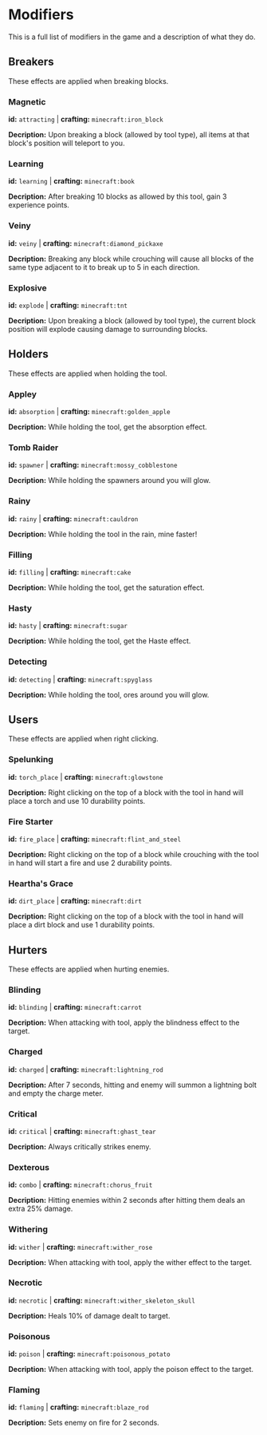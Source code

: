 # Modifiers
This is a full list of modifiers in the game and a description of what they do.
## Breakers
These effects are applied when breaking blocks.
### Magnetic
**id:** `attracting` | **crafting:** `minecraft:iron_block`

**Decription:** Upon breaking a block (allowed by tool type), all items at that block's position will teleport to you.
### Learning
**id:** `learning` | **crafting:** `minecraft:book`

**Decription:** After breaking 10 blocks as allowed by this tool, gain 3 experience points.
### Veiny
**id:** `veiny` | **crafting:** `minecraft:diamond_pickaxe`

**Decription:** Breaking any block while crouching will cause all blocks of the same type adjacent to it to break up to 5 in each direction.
### Explosive
**id:** `explode` | **crafting:** `minecraft:tnt`

**Decription:** Upon breaking a block (allowed by tool type), the current block position will explode causing damage to surrounding blocks.
## Holders
These effects are applied when holding the tool.
### Appley
**id:** `absorption` | **crafting:** `minecraft:golden_apple`

**Decription:** While holding the tool, get the absorption effect.
### Tomb Raider
**id:** `spawner` | **crafting:** `minecraft:mossy_cobblestone`

**Decription:** While holding the spawners around you will glow.
### Rainy
**id:** `rainy` | **crafting:** `minecraft:cauldron`

**Decription:** While holding the tool in the rain, mine faster!
### Filling
**id:** `filling` | **crafting:** `minecraft:cake`

**Decription:** While holding the tool, get the saturation effect.
### Hasty
**id:** `hasty` | **crafting:** `minecraft:sugar`

**Decription:** While holding the tool, get the Haste effect.
### Detecting
**id:** `detecting` | **crafting:** `minecraft:spyglass`

**Decription:** While holding the tool, ores around you will glow.
## Users
These effects are applied when right clicking.
### Spelunking
**id:** `torch_place` | **crafting:** `minecraft:glowstone`

**Decription:** Right clicking on the top of a block with the tool in hand will place a torch and use 10 durability points.
### Fire Starter
**id:** `fire_place` | **crafting:** `minecraft:flint_and_steel`

**Decription:** Right clicking on the top of a block while crouching with the tool in hand will start a fire and use 2 durability points.
### Heartha's Grace
**id:** `dirt_place` | **crafting:** `minecraft:dirt`

**Decription:** Right clicking on the top of a block with the tool in hand will place a dirt block and use 1 durability points.
## Hurters
These effects are applied when hurting enemies.
### Blinding
**id:** `blinding` | **crafting:** `minecraft:carrot`

**Decription:** When attacking with tool, apply the blindness effect to the target.
### Charged
**id:** `charged` | **crafting:** `minecraft:lightning_rod`

**Decription:** After 7 seconds, hitting and enemy will summon a lightning bolt and empty the charge meter.
### Critical
**id:** `critical` | **crafting:** `minecraft:ghast_tear`

**Decription:** Always critically strikes enemy.
### Dexterous
**id:** `combo` | **crafting:** `minecraft:chorus_fruit`

**Decription:** Hitting enemies within 2 seconds after hitting them deals an extra 25% damage.
### Withering
**id:** `wither` | **crafting:** `minecraft:wither_rose`

**Decription:** When attacking with tool, apply the wither effect to the target.
### Necrotic
**id:** `necrotic` | **crafting:** `minecraft:wither_skeleton_skull`

**Decription:** Heals 10% of damage dealt to target.
### Poisonous
**id:** `poison` | **crafting:** `minecraft:poisonous_potato`

**Decription:** When attacking with tool, apply the poison effect to the target.
### Flaming
**id:** `flaming` | **crafting:** `minecraft:blaze_rod`

**Decription:** Sets enemy on fire for 2 seconds.
